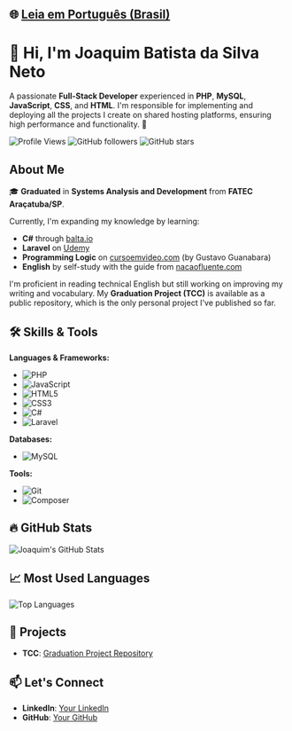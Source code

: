 ## 🌐 [Leia em Português (Brasil)](README.pt-BR.md)

# 👋 Hi, I'm Joaquim Batista da Silva Neto

A passionate **Full-Stack Developer** experienced in **PHP**, **MySQL**, **JavaScript**, **CSS**, and **HTML**. I'm responsible for implementing and deploying all the projects I create on shared hosting platforms, ensuring high performance and functionality. 🚀

![Profile Views](https://komarev.com/ghpvc/?username=joaquimnetodev&color=brightgreen)
![GitHub followers](https://img.shields.io/github/followers/joaquimnetodev?style=social)
![GitHub stars](https://img.shields.io/github/stars/joaquimnetodev?style=social)

## About Me

🎓 **Graduated** in **Systems Analysis and Development** from **FATEC Araçatuba/SP**.

Currently, I'm expanding my knowledge by learning:

- **C#** through [balta.io](https://balta.io)
- **Laravel** on [Udemy](https://www.udemy.com)
- **Programming Logic** on [cursoemvideo.com](https://www.cursoemvideo.com) (by Gustavo Guanabara)
- **English** by self-study with the guide from [nacaofluente.com](https://nacaofluente.com)

I'm proficient in reading technical English but still working on improving my writing and vocabulary. My **Graduation Project (TCC)** is available as a public repository, which is the only personal project I've published so far.

## 🛠️ Skills & Tools

**Languages & Frameworks:**
- ![PHP](https://img.shields.io/badge/PHP-777BB4?style=flat-square&logo=php&logoColor=white)
- ![JavaScript](https://img.shields.io/badge/JavaScript-339933?style=flat-square&logo=javascript&logoColor=white)
- ![HTML5](https://img.shields.io/badge/HTML5-E34F26?style=flat-square&logo=html5&logoColor=white)
- ![CSS3](https://img.shields.io/badge/CSS3-1572B6?style=flat-square&logo=css3&logoColor=white)
- ![C#](https://img.shields.io/badge/C%23-239120?style=flat-square&logo=c-sharp&logoColor=white)
- ![Laravel](https://img.shields.io/badge/Laravel-FF2D20?style=flat-square&logo=laravel&logoColor=white)

**Databases:**
- ![MySQL](https://img.shields.io/badge/MySQL-4479A1?style=flat-square&logo=mysql&logoColor=white)

**Tools:**
- ![Git](https://img.shields.io/badge/Git-F05032?style=flat-square&logo=git&logoColor=white)
- ![Composer](https://img.shields.io/badge/Composer-1F1F1F?style=flat-square&logo=composer&logoColor=white)

## 🔥 GitHub Stats

![Joaquim's GitHub Stats](https://github-readme-stats.vercel.app/api?username=joaquimnetodev&show_icons=true&count_private=true&hide_title=true&hide_border=true&theme=radical)

## 📈 Most Used Languages

![Top Languages](https://github-readme-stats.vercel.app/api/top-langs/?username=joaquimnetodev&langs_count=10&layout=compact&hide_title=true&hide_border=true&theme=radical)

## 🔗 Projects

- **TCC**: [Graduation Project Repository](https://github.com/joaquimnetodev/cinetec_admin)

## 📫 Let's Connect

- **LinkedIn**: [Your LinkedIn](https://www.linkedin.com/in/joaquimnetodev)
- **GitHub**: [Your GitHub](https://www.github.com/joaquimnetodev)
